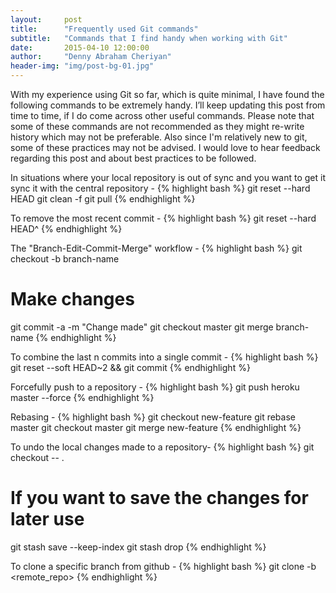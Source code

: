 ```yaml
---
layout:     post
title:      "Frequently used Git commands"
subtitle:   "Commands that I find handy when working with Git"
date:       2015-04-10 12:00:00
author:     "Denny Abraham Cheriyan"
header-img: "img/post-bg-01.jpg"
---
```


With my experience using Git so far, which is quite minimal, I have found the following commands to be extremely handy. I’ll keep updating this post from time to time, if I do come across other useful commands. Please note that some of these commands are not recommended as they might re-write history which may not be preferable. Also since I'm relatively new to git, some of these practices may not be advised. I would love to hear feedback regarding this post and about best practices to be followed.


In situations where your local repository is out of sync and you want to get it sync it with the central repository -
{% highlight bash %}
git reset --hard HEAD
git clean -f
git pull
{% endhighlight %}


To remove the most recent commit - 
{% highlight bash %}
git reset --hard HEAD^
{% endhighlight %}


The "Branch-Edit-Commit-Merge" workflow - 
{% highlight bash %}
git checkout -b branch-name
# Make changes
git commit -a -m "Change made"
git checkout master
git merge branch-name
{% endhighlight %}


To combine the last n commits into a single commit -
{% highlight bash %}
git reset --soft HEAD~2 &&
git commit
{% endhighlight %}


Forcefully push to a repository -
{% highlight bash %}
git push heroku master --force
{% endhighlight %}


Rebasing - 
{% highlight bash %}
git checkout new-feature
git rebase master
git checkout master
git merge new-feature
{% endhighlight %}


To undo the local changes made to a repository- 
{% highlight bash %}
git checkout -- .
# If you want to save the changes for later use
git stash save --keep-index
git stash drop
{% endhighlight %}


To clone a specific branch from github - 
{% highlight bash %}
git clone -b <branch> <remote_repo>
{% endhighlight %}